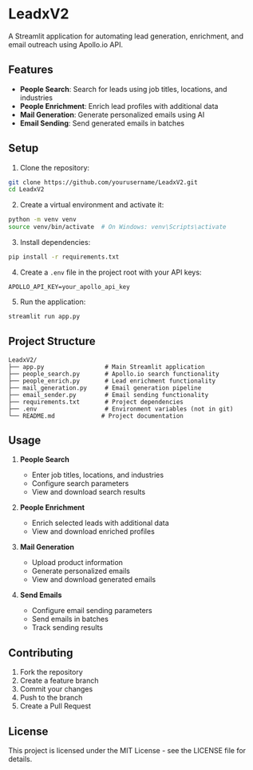 # LeadxV2 

A Streamlit application for automating lead generation, enrichment, and email outreach using Apollo.io API.

## Features

- **People Search**: Search for leads using job titles, locations, and industries
- **People Enrichment**: Enrich lead profiles with additional data
- **Mail Generation**: Generate personalized emails using AI
- **Email Sending**: Send generated emails in batches

## Setup

1. Clone the repository:
```bash
git clone https://github.com/yourusername/LeadxV2.git
cd LeadxV2
```

2. Create a virtual environment and activate it:
```bash
python -m venv venv
source venv/bin/activate  # On Windows: venv\Scripts\activate
```

3. Install dependencies:
```bash
pip install -r requirements.txt
```

4. Create a `.env` file in the project root with your API keys:
```
APOLLO_API_KEY=your_apollo_api_key
```

5. Run the application:
```bash
streamlit run app.py
```

## Project Structure

```
LeadxV2/
├── app.py                 # Main Streamlit application
├── people_search.py       # Apollo.io search functionality
├── people_enrich.py       # Lead enrichment functionality
├── mail_generation.py     # Email generation pipeline
├── email_sender.py        # Email sending functionality
├── requirements.txt       # Project dependencies
├── .env                   # Environment variables (not in git)
└── README.md             # Project documentation
```

## Usage

1. **People Search**
   - Enter job titles, locations, and industries
   - Configure search parameters
   - View and download search results

2. **People Enrichment**
   - Enrich selected leads with additional data
   - View and download enriched profiles

3. **Mail Generation**
   - Upload product information
   - Generate personalized emails
   - View and download generated emails

4. **Send Emails**
   - Configure email sending parameters
   - Send emails in batches
   - Track sending results

## Contributing

1. Fork the repository
2. Create a feature branch
3. Commit your changes
4. Push to the branch
5. Create a Pull Request

## License

This project is licensed under the MIT License - see the LICENSE file for details. 
